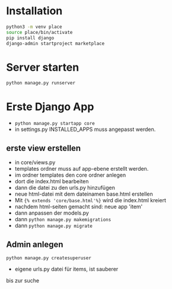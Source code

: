 # Installation

```Bash
python3 -m venv place
source place/bin/activate
pip install django
django-admin startproject marketplace

```
# Server starten 

`python manage.py runserver`

# Erste Django App

- `python manage.py startapp core`
- in settings.py INSTALLED_APPS muss angepasst werden.

## erste view erstellen

- in core/views.py 
- templates ordner muss auf app-ebene erstellt werden.
- im ordner templates den core ordner anlegen
- dort die index.html bearbeiten
- dann die datei zu den urls.py hinzufügen
- neue html-datei mit dem dateinamen base.html erstellen
- Mit `{% extends 'core/base.html'%}` wird die index.html kreiert
- nachdem html-seiten gemacht sind: neue app 'item'
- dann anpassen der models.py
- dann `python manage.py makemigrations`
- dann `python manage.py migrate`


## Admin anlegen

`python manage.py createsuperuser`

- eigene urls.py datei für items, ist sauberer


bis zur suche
